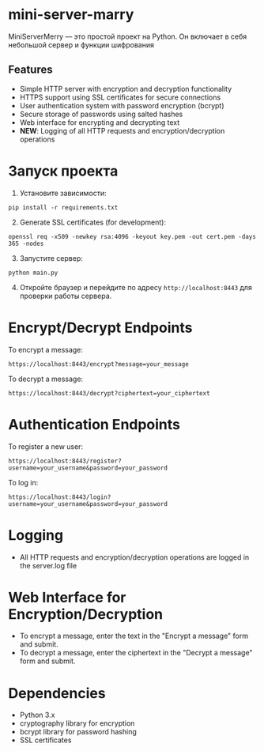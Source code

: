 # mini-server-marry
MiniServerMerry — это простой проект на Python. Он включает в себя небольшой сервер и функции шифрования

## Features

- Simple HTTP server with encryption and decryption functionality
- HTTPS support using SSL certificates for secure connections
- User authentication system with password encryption (bcrypt)
- Secure storage of passwords using salted hashes
- Web interface for encrypting and decrypting text
- **NEW**: Logging of all HTTP requests and encryption/decryption operations


# Запуск проекта
1. Установите зависимости:
```
pip install -r requirements.txt
```

2. Generate SSL certificates (for development):
```
openssl req -x509 -newkey rsa:4096 -keyout key.pem -out cert.pem -days 365 -nodes
```

3. Запустите сервер:

```
python main.py
```

4. Откройте браузер и перейдите по адресу `http://localhost:8443` для проверки работы сервера.

# Encrypt/Decrypt Endpoints
To encrypt a message:
```
https://localhost:8443/encrypt?message=your_message
```

To decrypt a message:
```
https://localhost:8443/decrypt?ciphertext=your_ciphertext
```

# Authentication Endpoints

To register a new user:
```
https://localhost:8443/register?username=your_username&password=your_password
```

To log in:
```
https://localhost:8443/login?username=your_username&password=your_password
```

# Logging
- All HTTP requests and encryption/decryption operations are logged in the server.log file

# Web Interface for Encryption/Decryption
- To encrypt a message, enter the text in the "Encrypt a message" form and submit.
- To decrypt a message, enter the ciphertext in the "Decrypt a message" form and submit.

# Dependencies

- Python 3.x
- cryptography library for encryption
- bcrypt library for password hashing
- SSL certificates
